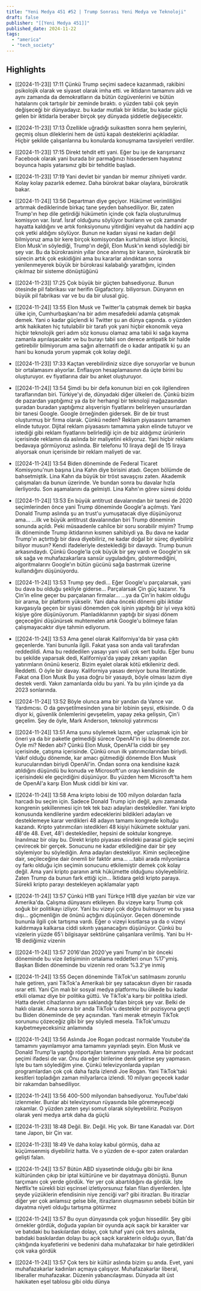 ```yaml
---
title: "Yeni Medya 451 #52 | Trump Sonrası Yeni Medya ve Teknoloji"
draft: false
publisher: "[[Yeni Medya 451]]"
published_date: 2024-11-22
tags:
  - "america"
  - "tech_society"
---
```



## Highlights
* [[2024-11-23]] 17:11  Çünkü Trump seçimi sadece kazanmadı, rakibini psikolojik olarak ve siyaset olarak imha etti. ve iktidarın tamamını aldı ve aynı zamanda da demokratların da bütün özgüvenlerini ve bütün hatalarını çok tartışılır bir zeminde bıraktı. o yüzden tabii çok şeyin değişeceği bir dünyadayız. bu kadar mutlak bir iktidar, bu kadar güçlü gelen bir iktidarla beraber birçok şey dünyada şiddetle değişecektir.

* [[2024-11-23]] 17:13  Özellikle uğradığı suikastten sonra hem şeylerini, geçmiş olsun dileklerini hem de üstü kapalı desteklerini açıkladılar. Hiçbir şekilde çalışanlarına bu konularda konuşmama tavsiyeleri verdiler.

* [[2024-11-23]] 17:15  Direkt tehdit etti yani. Eğer bu işe de karışırsanız Facebook olarak yani burada bir parmağınızı hissedersem hayatınız boyunca hapis yatarsınız gibi bir tehditle başladı.

* [[2024-11-23]] 17:19  Yani devlet bir yandan bir memur zihniyeti vardır. Kolay kolay pazarlık edemez. Daha bürokrat bakar olaylara, bürokratik bakar.

* [[2024-11-24]] 13:56  Departman diye geçiyor. Hükümet verimliliğini artırmak dediklerinde birkaç tane şeyden bahsediliyor. Bir, zaten Trump'ın hep dile getirdiği hükümetin içinde çok fazla oluşturulmuş komisyon var. İsraf. İsraf olduğunu söylüyor bunların ve çok zamandır hayatta kaldığını ve artık fonksiyonunu yitirdiğini veyahut da haddini açıp çok yetki aldığını söylüyor. Bunun ne kadarı siyasi ne kadarı değil bilmiyoruz ama bir kere birçok komisyondan kurtulmak istiyor. İkincisi, Elon Musk'ın söylediği, Trump'ın değil, Elon Musk'ın kendi söylediği bir şey var. Bu da bürokrasinin yıllar önce alınmış bir kararın, bürokratik bir sürecin artık çok eskidiğini ama bu kararlar alındıktan sonra yenilenmeyerek büyük bir bürokrasi kalabalığı yarattığını, içinden çıkılmaz bir sisteme dönüştüğünü

* [[2024-11-23]] 17:25  Çok büyük bir güçten bahsediyoruz. Bunun ötesinde pil fabrikası var herifin Gigafactory. biliyorsun. Dünyanın en büyük pil fabrikası var ve bu da bir ulusal güç.

* [[2024-11-24]] 13:55  Elon Musk ve Twitter'la çatışmak demek bir başka ülke için, Cumhurbaşkanı'na bir adım mesafedeki adamla çatışmak demek. Yani o kadar güçlendi ki Twitter şu an dünya çapında. o yüzden artık hakikaten hiç tutulabilir bir tarafı yok yani hiçbir ekonomik veya hiçbir teknolojik geri adım söz konusu olamaz ama tabii ki sağa kayma zamanla aşırılaşacaktır ve bu burayı tabii son derece antipatik bir halde getirebilir bilmiyorum ama sağın alternatifi de o kadar antipatik ki şu an hani bu konuda yorum yapmak çok kolay değil.

* [[2024-11-23]] 17:33  Kaçtan verebilirdiniz sizce diye soruyorlar ve bunun bir ortalamasını alıyorlar. Enflasyon hesaplamasının da üçte birini bu oluşturuyor. ev fiyatlarına dair bu anket oluşturuyor.

* [[2024-11-24]] 13:54  Şimdi bu bir defa konunun bizi en çok ilgilendiren taraflarından biri. Türkiye'yi de, dünyadaki diğer ülkeleri de. Çünkü bizim de pazardan yaptığımız ya da bir herhangi bir teknoloji mağazasından şuradan buradan yaptığımız alışverişin fiyatlarını belirleyen unsurlardan bir tanesi Google. Google örneğinden gidersek. Bir de bir trust oluşturmuş bir firma olarak. Çünkü neden? Reklam piyasasını tamamen elinde tutuyor. Dijital reklam piyasasını tamamına yakın elinde tutuyor ve istediği gibi reklam fiyatlarını belirlediği için de biz aldığımız ürünlerin içerisinde reklamın da aslında bir maliyetini ekliyoruz. Yani hiçbir reklamı bedavaya görmüyoruz aslında. Bir telefonu 10 liraya değil de 15 liraya alıyorsak onun içerisinde bir reklam maliyeti de var.

* [[2024-11-24]] 13:54  Biden döneminde de Federal Ticaret Komisyonu'nun başına Lina Kahn diye birisini atadı. Geçen bölümde de bahsetmiştik. Lina Kahn da büyük bir tröst savaşçısı zaten. Akademik çalışmaları da bunun üzerinde. Ve bundan sonra bu davalar hızla ilerliyordu. Son aşamalarını da gelmişti. Lina Kahn'ın görev süresi doldu

* [[2024-11-24]] 13:53  En büyük antitrust davalarından bir tanesi de 2020 seçimlerinden önce yani Trump döneminde Google'a açılmıştı. Yani Donald Trump aslında şu an trust'u yumuşatacak diye düşünüyoruz ama... ...ilk ve büyük antitrust davalarından biri Trump döneminin sonunda açıldı. Peki müsaadenle cahilce bir soru sorabilir miyim? Trump ilk döneminde Trump iktidarının kısmen sahibiydi ya. Bu dava ne kadar Trump'ın açtırttığı bir dava diyebiliriz, ne kadar doğal bir süreç diyebiliriz biliyor musun? Kendi ifadeleriyle desteklediği bir davaydı. Trump bunun arkasındaydı. Çünkü Google'la çok büyük bir şey vardı ve Google'ın sık sık sağa ve muhafazakarlara sansür uyguladığını, göstermediğini, algoritmalarını Google'ın bütün gücünü sağa bastırmak üzerine kullandığını düşünüyordu.

* [[2024-11-24]] 13:53  Trump şey dedi... Eğer Google'u parçalarsak, yani bu dava bu olduğu şekliyle giderse... Parçalarsak Çin güç kazanır. Ya Çin'in eline geçer bu parçalanan firmalar... ...ya da Çin'in hakim olduğu bir arama, bir platform yükselir. Yani daha önceki dönemi gibi iktidar kavgasıyla geçen bir siyasi dönemden çok işinin yapıltığı bir iyi veya kötü kişiye göre düşünüyorum. Planladıklarının yaptığı bir siyasi dönem geçeceğini düşünürsek muhtemelen artık Google'u bölmeye falan çalışmayacaktır diye tahmin ediyorum.

* [[2024-11-24]] 13:53  Ama genel olarak Kaliforniya'da bir yasa çıktı geçenlerde. Yani bununla ilgili. Fakat yasa son anda vali tarafından reddedildi. Ama bu reddedilen yasayı yani vali çok sert buldu. Eğer bunu bu şekilde yaparsak dedi, Kaliforniya'da yapay zekanı yapılan yatırımların önünü keseriz. Bizim eyalet olarak kötü etkileniriz dedi. Reddetti. O öyle bir davay. Kaliforniya yasası deniyor buna literatürde. Fakat ona Elon Musk Bu yasa doğru bir yasaydı, böyle olması lazım diye destek verdi. Yakın zamanlarda oldu bu yani. Ya bu yılın içinde ya da 2023 sonlarında.

* [[2024-11-24]] 13:52  Böyle olunca ama bir yandan da Vance var. Yardımcısı. O da gevşetilmesinden yana bir lobinin şeysi, etkisinde. O da diyor ki, güvenlik önlemlerini gevşetelim, yapay zeka gelişsin, Çin'i geçelim. Şey de öyle, Mark Anderson, teknoloji yatırımcısı

* [[2024-11-24]] 13:51  Ama şunu söylemek lazım, eğer uzlaşmak için bir öneri ya da bir paketle gelmediği sürece OpenAI'in işi bu dönemde zor. Öyle mi? Neden abi? Çünkü Elon Musk, OpenAI'la ciddi bir şey içerisinde, çatışma içerisinde. Çünkü onun ilk yatırımcılarından biriydi. Vakıf olduğu dönemde, kar amacı gütmediği dönemde Elon Musk kurucularından biriydi OpenAI'in. Ondan sonra ona kendisine kazık atıldığını düşündü bu konuda ve Microsoft'un orayı kendisinin de içerisindeki ele geçirdiğini düşünüyor. Bu yüzden hem Microsoft'ta hem de OpenAI'a karşı Elon Musk ciddi bir kini var.

* [[2024-11-24]] 13:58  Ama kripto lobisi de 100 milyon dolardan fazla harcadı bu seçim için. Sadece Donald Trump için değil, aynı zamanda kongrenin şekillenmesi için tek tek bazı adayları desteklediler. Yani kripto konusunda kendilerine yardım edeceklerini bildikleri adayları ve desteklemeye karar verdikleri 48 adayın tamamı kongrede koltuğu kazandı. Kripto yatırımcıları istedikleri 48 kişiyi hükümete soktular yani. 48'de 48. Evet, 48'i desteklediler, hepsini de soktular kongreye. İnanılmaz bir olay bu. Direkt kripto piyasası elindeki parasal güçle seçimi çevirecek bir gerçek. Sonucunu ne kadar etkilediğine dair bir şey söylemiyor bu söylediğin. Ama adayları destekliyor. Kimin seçileceğine dair, seçileceğine dair önemli bir faktör ama... ...tabii arada milyonlarca oy farkı olduğu için seçimin sonucunu etkilemiştir demek çok kolay değil. Ama yani kripto paranın artık hükümette olduğunu söyleyebiliriz. Zaten Trump da bunun fark ettiği için... İktidara geldi kripto paraya. Sürekli kripto parayı destekleyen açıklamalar yaptı

* [[2024-11-24]] 13:57  Çünkü H1B yani Türkçe H1B diye yazılan bir vize var Amerika'da. Çalışma dünyasını etkileyen. Bu vizeye karşı Trump çok soğuk bir politikayı izliyor. Yani bu vizeyi çok doğru bulmuyor ve bu yasa dışı... göçmenliğin de önünü açtığını düşünüyor. Geçen döneminde bununla ilgili çok tartışma vardı. Eğer o vizeyi kısıtlarsa ya da o vizeyi kaldırmaya kalkarsa ciddi sıkıntı yaşanacağını düşünüyor. Çünkü bu vizelerin yüzde 65'i bilgisayar sektörüne çalışanlara verilmiş. Yani bu H-1B dediğimiz vizenin

* [[2024-11-24]] 13:57  2016'dan 2020'ye yani Trump'ın bir önceki döneminde bu vize iletişiminin ortalama reddetleri onun %17'ymiş. Başkan Biden döneminde bu vizenin red oranı %3.2'ye inmiş

* [[2024-11-24]] 13:55  Geçen döneminde TikTok'un satılmasını zorunlu hale getiren, yani TikTok'a Amerikalı bir şey satacaksın diyen bir rasada ısrar etti. Yani Çin malı bir sosyal medya platformu bu ülkede bu kadar etkili olamaz diye bir politika güttü. Ve TikTok'a karşı bir politika izledi. Hatta devlet cihazlarının aynı saklandığı falan birçok şey var. Belki de haklı olarak. Ama sonra bir anda TikTok'u destekler bir pozisyona geçti bu Biden döneminde de şey açısından. Yani merak etmeyin TikTok sorununu çözeceğiz gibi bir şey söyledi mesela. TikTok'umuzu kaybetmeyeceksiniz anlamında

* [[2024-11-24]] 13:56  Aslında Joe Rogan podcast normalde Youtube'da tamamını yayınlamıyor ama tamamını yayınladı şeyin. Elon Musk ve Donald Trump'la yaptığı röportajları tamamını yayınladı. Ama bir podcast seçimi ifadesi de var. Onu da eğer birilerine denk gelirse şey yapmasın. İşte bu tam söylediğim yine. Çünkü televizyonlarda yapılan programlardan çok çok daha fazla izlendi Joe Rogan. Yani TikTok'taki kesitleri topladığın zaman milyarlarca izlendi. 10 milyarı geçecek kadar bir rakamdan bahsediliyor.

* [[2024-11-24]] 13:56  400-500 milyondan bahsediyoruz. YouTube'daki izlenmeler. Bunlar abi televizyonun rüyasında bile göremeyeceği rakamlar. O yüzden zaten şeyi somut olarak söyleyebiliriz. Pozisyon olarak yeni medya artık daha da güçlü

* [[2024-11-23]] 18:48  Değil. Bir. Değil. Hiç yok. Bir tane Kanadalı var. Dört tane Japon, bir Çin var.

* [[2024-11-23]] 18:49  Ve daha kolay kabul görmüş, daha az küçümsenmiş diyebiliriz hatta. Ve o yüzden de e-spor zaten oralardan gelişti falan.

* [[2024-11-24]] 13:57  Bütün ABD siyasetinde olduğu gibi bir ikna kültüründen çıkıp bir iptal kültürüne ve bir dayatmaya dönüştü. Bunun tarçımanı çok yerde gördük. Yer yer çok abartıldığını da gördük. İşte Netflix'te sürekli bizi eşcinsel izletiyorsunuz falan filan diyenlerden. İşte şeyde yüzüklerin efendisinin niye zenciği var? gibi itirazları. Bu itirazlar diğer yer çok anlamsız gelse bile, itirazların oluşmasının sebebi bütün bir dayatma niyeti olduğu tartışma götürmez

* [[2024-11-24]] 13:57  Bu oyun dünyasında çok yoğun hissedilir. Şey gibi örnekler gördük, doğuda yapılan bir oyunda açık saçık bir karakter var ve batıdaki bu baskılardan dolayı, çok tuhaf yani çok ters aslında, batıdaki baskılardan dolayı bu açık saçık karakterin olduğu oyun, Batı'da çıktığında kıyafetlerini ve bedenini daha muhafazakar bir hale getirdikleri çok vaka gördük

* [[2024-11-24]] 13:57  Çok ters bir kültür aslında bizim şu anda. Evet, yani muhafazakarlar kadınları açmaya çalışıyor. Muhafazakarlar liberal, liberaller muhafazakar. Düzenin yabancılaşması. Dünyada alt üst hakikaten eşel tablosu gibi oldu dünya

